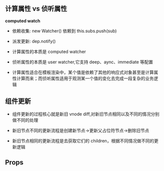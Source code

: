 ## 计算属性 vs 侦听属性

**computed watch**

- 依赖收集: new Watcher() 依赖到 this.subs.push(sub)

- 派发更新: dep.notify()

- 计算属性的本质是 computed watcher

- 侦听属性的本质是 user watcher,它支持 deep、aync、immediate 等配置

- 计算属性适合在模板渲染中，某个值是依赖了其他的响应式对象甚至是计算属性计算而来；而侦听属性适用于观测某一个值的变化去完成一段复杂的业务逻辑

## 组件更新

- 组件更新的过程核心就是新旧 vnode diff,对新旧节点相同以及不同的情况分别做不同的处理

- 新旧节点不同的更新流程是创建新节点->更新父占位符节点->删除旧节点

- 新旧节点相同的更新流程是去获取它们的 children，根据不同情况做不同的更新逻辑

## Props
